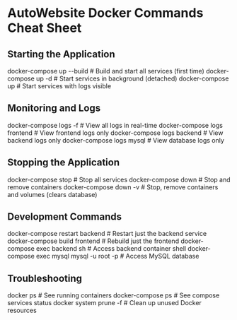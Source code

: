 # AutoWebsite Docker Commands Cheat Sheet

## Starting the Application
docker-compose up --build          # Build and start all services (first time)
docker-compose up -d               # Start services in background (detached)
docker-compose up                  # Start services with logs visible

## Monitoring and Logs
docker-compose logs -f             # View all logs in real-time
docker-compose logs frontend       # View frontend logs only
docker-compose logs backend        # View backend logs only
docker-compose logs mysql          # View database logs only

## Stopping the Application
docker-compose stop                # Stop all services
docker-compose down                # Stop and remove containers
docker-compose down -v             # Stop, remove containers and volumes (clears database)

## Development Commands
docker-compose restart backend     # Restart just the backend service
docker-compose build frontend     # Rebuild just the frontend
docker-compose exec backend sh    # Access backend container shell
docker-compose exec mysql mysql -u root -p  # Access MySQL database

## Troubleshooting
docker ps                          # See running containers
docker-compose ps                  # See compose services status
docker system prune -f             # Clean up unused Docker resources
